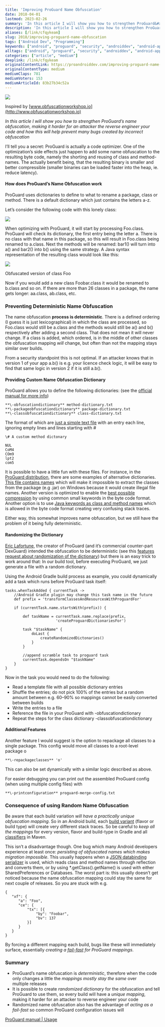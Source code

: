 ```yaml
---
title: 'Improving ProGuard Name Obfuscation'
date: 2018-04-01
lastmod: 2023-02-26
summary: 'In this article I will show you how to strengthen ProGuard&#x2019;s name obfuscation, making it harder for an attacker the reverse engineer your&#x2026;'
description: 'In this article I will show you how to strengthen ProGuard&#x2019;s name obfuscation, making it harder for an attacker the reverse engineer your&#x2026;'
aliases: [/link/cfqykeam]
slug: 2018/improving-proguard-name-obfuscation
tags: ["Android Dev", "Programming"]
keywords: ["android", "proguard", "security", "androiddev", "android-app-development"]
alltags: ["android", "proguard", "security", "androiddev", "android-app-development", "Android Dev", "Programming", "medium"]
categories: ["article", "medium"]
deeplink: /link/cfqykeam
originalContentLink: https://proandroiddev.com/improving-proguard-name-obfuscation-83b27b34c52a
originalContentType: medium
mediumClaps: 781
mediumVoters: 153
mediumArticleId: 83b27b34c52a
---
```

![](article_72242cd1f965fa2406c740e6.png)

Inspired by [www.obfuscationworkshop.io](http://www.obfuscationworkshop.io)

_In this article I will show you how to strengthen ProGuard’s name obfuscation, making it harder for an attacker the reverse engineer your code and how this will help prevent many bugs created by incorrect obfuscation_

I’ll tell you a secret: ProGuard is actually a code optimizer. One of the optimization’s side effects just happen to add some name obfuscation to the resulting byte code, namely the shorting and reusing of class and method-names. The actually benefit being, that the resulting binary is smaller and better compressible (smaller binaries can be loaded faster into the heap, ie. reduce latency).

#### How does ProGuard’s Name Obfuscation work

ProGuard uses dictionaries to define to what to rename a package, class or method. There is a default dictionary which just contains the letters a-z.

Let’s consider the following code with this lonely class:

![](article_12ef699b4705aca380952d16.png)

When optimizing with ProGuard, it will start by processing Foo.class. ProGuard will check its dictionary, the first entry being the letter a. There is no class with that name in this package, so this will result in Foo.class being renamed to a.class. Next the methods will be renamed: bar1() will turn into a() and bar2() into b() using the same strategy. A Java syntax representation of the resulting class would look like this:

![](article_b0b40dbefa9343b028f087d6.png)

Obfuscated version of class Foo

Now if you would add a new class Foobar.class it would be renamed to b.class and so on. If there are more than 26 classes in a package, the name gets longer: aa.class, ab.class, etc.

### Preventing Deterministic Name Obfuscation

The name obfuscation **process is deterministic**. There is a defined ordering (I guess it is just lexicographical) in which the class are processed, so Foo.class would still be a.class and the methods would still be a() and b() respectively after adding a second class. That does not mean it will never change. If a class is added, which ordered, is in the middle of other classes the obfuscation mapping _will_ change, but often than not the mapping stays similar over builds.

From a security standpoint this is not optimal. If an attacker knows that in version 1 of your app a.b() is e.g. your licence check logic, it will be easy to find that same logic in version 2 if it is still a.b().

#### Providing Custom Name Obfuscation Dictionary

ProGuard allows you to define the following dictionaries: (see the [official manual for more info](https://www.guardsquare.com/en/proguard/manual/usage#obfuscationoptions))

```
**\-obfuscationdictionary** method-dictionary.txt  
**\-packageobfuscationdictionary** package-dictionary.txt  
**\-classobfuscationdictionary** class-dictionary.txt
```

The format of which are [just a simple text file](https://stackoverflow.com/a/10046282/774398) with an entry each line, ignoring empty lines and lines starting with #

```
\# A custom method dictonary  
  
NUL  
CoM4  
COm9  
lpt2  
com5
```

It is possible to have a little fun with these files. For instance, in the [ProGuard distribution](https://sourceforge.net/projects/proguard/), there are some examples of alternative dictionaries. [This file contains names](https://github.com/facebook/proguard/blob/master/examples/dictionaries/windows.txt) which will make it impossible to extract the classes from the package (e.g .jar) on Windows because it would create illegal file names. Another version is optimized to enable the [best possible compression](https://github.com/facebook/proguard/blob/master/examples/dictionaries/compact.txt) by using common small keywords in the byte code format. Another option is to use [Java keywords as class and method names](https://github.com/facebook/proguard/blob/master/examples/dictionaries/keywords.txt) which is allowed in the byte code format creating very confusing stack traces.

Either way, this somewhat improves name obfuscation, but we still have the problem of it being fully deterministic.

#### Randomizing the Dictionary

[Eric Lafortune](https://stackoverflow.com/users/492694/eric-lafortune), the creator of ProGuard (and it’s commercial counter-part DexGuard) intended the obfuscation to be deterministic (see this [features request about randomization of the dictionary](https://sourceforge.net/p/proguard/feature-requests/111/)) but there is an easy trick to work around that: In our build tool, before executing ProGuard, we just generate a file with a random dictionary.

Using the Android Gradle build process as example, you could dynamically add a task which runs before ProGuard task itself:

```
tasks.whenTaskAdded { currentTask ->  
    //Android Gradle plugin may change this task name in the future  
    def prefix = 'transformClassesAndResourcesWithProguardFor'

    if (currentTask.name.startsWith(prefix)) {

        def taskName = currentTask.name.replace(prefix,  
                       'createProguardDictionariesFor')

        task "$taskName" {  
            doLast {  
                createRandomizedDictonaries()  
            }  
        }  
  
        //append scramble task to proguard task  
        currentTask.dependsOn "$taskName"  
    }  
}
```

Now in the task you would need to do the following:

*   Read a template file with all possible dictionary entries
*   Shuffle the entries; do not pick 100% of the entries but a random amount between e.g. 60–90% so mappings cannot be easily converted between builds
*   Write the entries to a file
*   Reference the file in your ProGuard with -obfuscationdictionary
*   Repeat the steps for the class dictionary -classobfuscationdictionary

#### Additional Features

Another feature I would suggest is the option to repackage all classes to a single package. This config would move all classes to a root-level package o

```
**\-repackageclasses** 'o'
```

This can also be set dynamically with a similar logic described as above.

For easier debugging you can print out the assembled ProGuard config (when using multiple config files) with

```
**\-printconfiguration** proguard-merge-config.txt
```

### Consequence of using Random Name Obfuscation

Be aware that each build variation _will have a practically unique obfuscation mapping_. So in an Android build, each [build variant](https://developer.android.com/studio/build/build-variants.html) (flavor or build type) will create very different stack traces. So be careful to _keep all the mappings_ for every version, flavor and build-type in Gradle and all [classifiers](https://maven.apache.org/pom.html#Dependencies) in Maven.

This isn’t a disadvantage though. One bug which many Android developers experience at least once: _persisting of obfuscated names which makes migration impossible_. This usually happens when a [JSON databinding serializer](https://github.com/FasterXML/jackson-databind) is used, which reads class and method names through reflection and converts them, or by using \*.getClass().getName() is used with either SharedPreferences or Databases. The worst part is: this usually doesn’t get noticed because the name obfuscation mapping could stay the same for next couple of releases. So you are stuck with e.g.

```
{  
   "xf": {  
      "a": "Foo",  
      "ce": {  
          "tx": [{  
              "by": "Foobar",  
              "bv": 137  
          }]  
      }  
   }  
}
```

By forcing a different mapping each build, bugs like these will immediately surface, essentially _creating a_ [_fail-fast_](https://en.wikipedia.org/wiki/Fail-fast) _for ProGuard mappings_.

### Summary

*   ProGuard’s name obfuscation is _deterministic_, therefore when the code only changes a little the _mappings mostly stay the same_ over multiple releases
*   It is possible to create _randomized dictionary_ for the obfuscation and tell ProGuard to use them, so every build will have a _unique mapping_, making it harder for an attacker to reverse engineer your code
*   Randomized name obfuscation also has the advantage of _acting as a fail-fast_ so common ProGuard configuration issues will

[ProGuard manual | Usage](https://www.guardsquare.com/en/proguard/manual/usage#obfuscationoptions)




